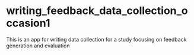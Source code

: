 # writing_feedback_data_collection_occasion1
This is an app for writing data collection for a study focusing on feedback generation and evaluation 

